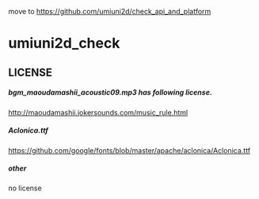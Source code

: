 move to https://github.com/umiuni2d/check_api_and_platform


# umiuni2d_check

## LICENSE
##### bgm_maoudamashii_acoustic09.mp3 has following license.
http://maoudamashii.jokersounds.com/music_rule.html

##### Aclonica.ttf
https://github.com/google/fonts/blob/master/apache/aclonica/Aclonica.ttf

##### other
no license
